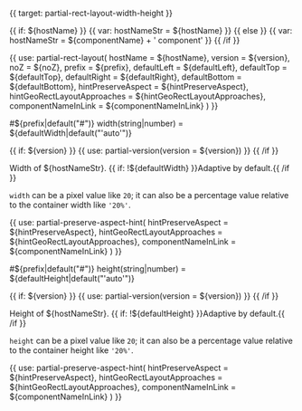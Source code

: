 
{{ target: partial-rect-layout-width-height }}

{{ if: ${hostName} }}
{{ var: hostNameStr = ${hostName} }}
{{ else }}
{{ var: hostNameStr = ${componentName} + ' component' }}
{{ /if }}

{{ use: partial-rect-layout(
    hostName = ${hostName},
    version = ${version},
    noZ = ${noZ},
    prefix = ${prefix},
    defaultLeft = ${defaultLeft},
    defaultTop = ${defaultTop},
    defaultRight = ${defaultRight},
    defaultBottom = ${defaultBottom},
    hintPreserveAspect = ${hintPreserveAspect},
    hintGeoRectLayoutApproaches = ${hintGeoRectLayoutApproaches},
    componentNameInLink = ${componentNameInLink}
) }}

#${prefix|default("#")} width(string|number) = ${defaultWidth|default("'auto'")}

{{ if: ${version} }}
{{ use: partial-version(version = ${version}) }}
{{ /if }}

Width of ${hostNameStr}. {{ if: !${defaultWidth} }}Adaptive by default.{{ /if }}

`width` can be a pixel value like `20`; it can also be a percentage value relative to the container width like `'20%'`.

{{ use: partial-preserve-aspect-hint(
    hintPreserveAspect = ${hintPreserveAspect},
    hintGeoRectLayoutApproaches = ${hintGeoRectLayoutApproaches},
    componentNameInLink = ${componentNameInLink}
) }}

#${prefix|default("#")} height(string|number) = ${defaultHeight|default("'auto'")}

{{ if: ${version} }}
{{ use: partial-version(version = ${version}) }}
{{ /if }}

Height of ${hostNameStr}. {{ if: !${defaultHeight} }}Adaptive by default.{{ /if }}

`height` can be a pixel value like `20`; it can also be a percentage value relative to the container height like `'20%'`.

{{ use: partial-preserve-aspect-hint(
    hintPreserveAspect = ${hintPreserveAspect},
    hintGeoRectLayoutApproaches = ${hintGeoRectLayoutApproaches},
    componentNameInLink = ${componentNameInLink}
) }}
